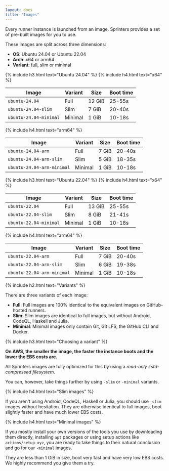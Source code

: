```yaml
---
layout: docs
title: "Images"
---
```


Every runner instance is launched from an image. Sprinters provides a set of pre-built images for you to use.

These images are split across three dimensions:
- **OS**: Ubuntu 24.04 or Ubuntu 22.04
- **Arch**: x64 or arm64
- **Variant**: full, slim or minimal

{% include h3.html text="Ubuntu 24.04" %}
{% include h4.html text="x64" %}
<div class="table-responsive">
    <table class="table">
        <thead>
        <tr>
            <th>Image</th>
            <th>Variant</th>
            <th class="text-end">Size</th>
            <th class="text-end">Boot time</th>
        </tr>
        </thead>
        <tbody>
        <tr>
            <td><code>ubuntu-24.04</code></td>
            <td>Full</td>
            <td class="text-end text-nowrap">12 GiB</td>
            <td class="text-end">25-55s</td>
        </tr>
        <tr>
            <td><code>ubuntu-24.04-slim</code></td>
            <td>Slim</td>
            <td class="text-end text-nowrap">7 GiB</td>
            <td class="text-end">20-40s</td>
        </tr>
        <tr>
            <td><code>ubuntu-24.04-minimal</code></td>
            <td>Minimal</td>
            <td class="text-end text-nowrap">1 GiB</td>
            <td class="text-end">10-18s</td>
        </tr>
        </tbody>
    </table>
</div>

{% include h4.html text="arm64" %}
<div class="table-responsive">
    <table class="table">
        <thead>
        <tr>
            <th>Image</th>
            <th>Variant</th>
            <th class="text-end">Size</th>
            <th class="text-end">Boot time</th>
        </tr>
        </thead>
        <tbody>
        <tr>
            <td><code>ubuntu-24.04-arm</code></td>
            <td>Full</td>
            <td class="text-end text-nowrap">7 GiB</td>
            <td class="text-end">20-40s</td>
        </tr>
        <tr>
            <td><code>ubuntu-24.04-arm-slim</code></td>
            <td>Slim</td>
            <td class="text-end text-nowrap">5 GiB</td>
            <td class="text-end">18-35s</td>
        </tr>
        <tr>
            <td><code>ubuntu-24.04-arm-minimal</code></td>
            <td>Minimal</td>
            <td class="text-end text-nowrap">1 GiB</td>
            <td class="text-end">10-18s</td>
        </tr>
        </tbody>
    </table>
</div>

{% include h3.html text="Ubuntu 22.04" %}
{% include h4.html text="x64" %}
<div class="table-responsive">
    <table class="table">
        <thead>
        <tr>
            <th>Image</th>
            <th>Variant</th>
            <th class="text-end">Size</th>
            <th class="text-end">Boot time</th>
        </tr>
        </thead>
        <tbody>
        <tr>
            <td><code>ubuntu-22.04</code></td>
            <td>Full</td>
            <td class="text-end text-nowrap">13 GiB</td>
            <td class="text-end">25-55s</td>
        </tr>
        <tr>
            <td><code>ubuntu-22.04-slim</code></td>
            <td>Slim</td>
            <td class="text-end text-nowrap">8 GiB</td>
            <td class="text-end">21-41s</td>
        </tr>
        <tr>
            <td><code>ubuntu-22.04-minimal</code></td>
            <td>Minimal</td>
            <td class="text-end text-nowrap">1 GiB</td>
            <td class="text-end">10-18s</td>
        </tr>
        </tbody>
    </table>
</div>

{% include h4.html text="arm64" %}
<div class="table-responsive">
    <table class="table">
        <thead>
        <tr>
            <th>Image</th>
            <th>Variant</th>
            <th class="text-end">Size</th>
            <th class="text-end">Boot time</th>
        </tr>
        </thead>
        <tbody>
        <tr>
            <td><code>ubuntu-22.04-arm</code></td>
            <td>Full</td>
            <td class="text-end text-nowrap">7 GiB</td>
            <td class="text-end">20-40s</td>
        </tr>
        <tr>
            <td><code>ubuntu-22.04-arm-slim</code></td>
            <td>Slim</td>
            <td class="text-end text-nowrap">6 GiB</td>
            <td class="text-end">19-38s</td>
        </tr>
        <tr>
            <td><code>ubuntu-22.04-arm-minimal</code></td>
            <td>Minimal</td>
            <td class="text-end text-nowrap">1 GiB</td>
            <td class="text-end">10-18s</td>
        </tr>
        </tbody>
    </table>
</div>

{% include h2.html text="Variants" %}

There are three variants of each image:
- **Full**: Full images are 100% identical to the equivalent images on GitHub-hosted runners.
- **Slim**: Slim images are identical to full images, but without Android, CodeQL, Haskell and Julia.
- **Minimal**: Minimal images only contain Git, Git LFS, the GitHub CLI and Docker.

{% include h3.html text="Choosing a variant" %}

**On AWS, the smaller the image, the faster the instance boots and the lower the EBS costs are.**

All Sprinters images are fully optimized for this by using a _read-only zstd-compressed filesystem_.

You can, however, take things further by using `-slim` or `-minimal` variants.

{% include h4.html text="Slim images" %}

If you aren't using Android, CodeQL, Haskell or Julia, you should use `-slim` images without hesitation.
They are otherwise identical to full images, boot slightly faster and have much lower EBS costs.

{% include h4.html text="Minimal images" %}

If you mostly install your own versions of the tools you use by downloading them directly, installing `apt` packages or
using setup actions like `actions/setup-xyz`, you are ready to take things to their natural conclusion and go for our `-minimal` images.

They are less than 1 GiB in size, boot very fast and have very low EBS costs. We highly recommend you give them a try.
